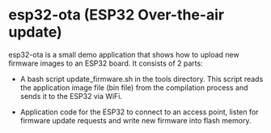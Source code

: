 # esp32-ota (ESP32 Over-the-air update)

esp32-ota is a small demo application that shows how to upload new firmware images to an ESP32 board. It consists of 2 parts:

- A bash script update_firmware.sh in the tools directory. This script reads the application image file (bin file) from the compilation process and sends it to the ESP32 via WiFi.

- Application code for the ESP32 to connect to an access point, listen for firmware update requests and write new firmware into flash memory.


